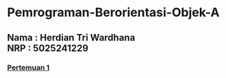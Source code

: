 <h1> Pemrograman-Berorientasi-Objek-A </h1>

<h2>
  Nama : Herdian Tri Wardhana<br>
  NRP : 5025241229
</h2>

<h3>
  
  [Pertemuan 1](/Pertemuan-1)
  
</h3>
